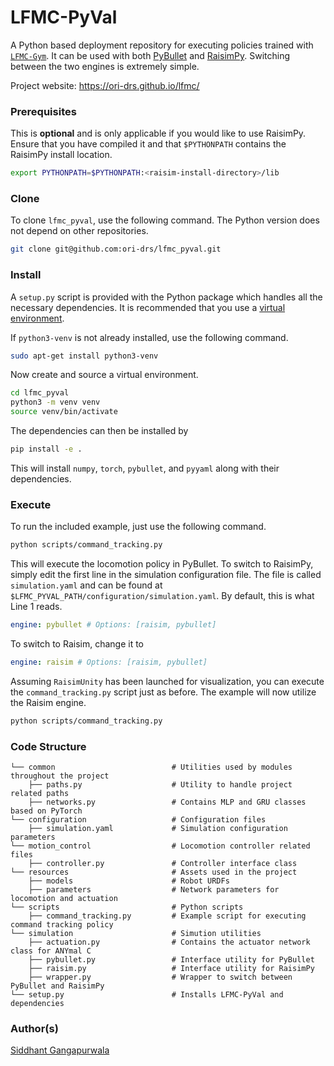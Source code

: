 # LFMC-PyVal

A Python based deployment repository for executing 
policies trained with [```LFMC-Gym```](https://github.com/ori-drs/lfmc_gym).
It can be used with both 
[PyBullet](https://pybullet.org/wordpress/) and 
[RaisimPy](https://raisim.com/sections/RaiSimPy.html).
Switching between the two engines is extremely simple.

Project website: https://ori-drs.github.io/lfmc/

### Prerequisites
This is **optional** and is 
only applicable if you would like to use RaisimPy. 
Ensure that you have
compiled it and that ```$PYTHONPATH``` contains the 
RaisimPy install location.
```bash
export PYTHONPATH=$PYTHONPATH:<raisim-install-directory>/lib
```

### Clone
To clone ```lfmc_pyval```, use the following command. The Python
version does not depend on other repositories.
```bash
git clone git@github.com:ori-drs/lfmc_pyval.git
```

### Install 

A ```setup.py``` script is provided with the Python
package which handles all the necessary dependencies.
It is recommended that you use a 
[virtual environment](https://docs.python.org/3/tutorial/venv.html).

If ```python3-venv``` is not already installed, use the following command.
```bash
sudo apt-get install python3-venv
```

Now create and source a virtual environment. 
```bash
cd lfmc_pyval
python3 -m venv venv
source venv/bin/activate
```

The dependencies can then be installed by
```bash
pip install -e .
```

This will install ```numpy```, ```torch```, ```pybullet```, and
```pyyaml``` along with their dependencies.

### Execute

To run the included example, just use the following command.

```bash
python scripts/command_tracking.py
```

This will execute the locomotion policy in PyBullet. To switch to
RaisimPy, simply edit the first line in the simulation
configuration file. The file is called ```simulation.yaml```
and can be found at ```$LFMC_PYVAL_PATH/configuration/simulation.yaml```.
By default, this is what Line 1 reads.
```yaml
engine: pybullet # Options: [raisim, pybullet]
```
To switch to Raisim, change it to
```yaml
engine: raisim # Options: [raisim, pybullet]
```

Assuming ```RaisimUnity``` has been launched for visualization,
you can execute the ```command_tracking.py``` script just as before.
The example will now utilize the Raisim engine.
```bash
python scripts/command_tracking.py
```

### Code Structure
    └── common                          # Utilities used by modules throughout the project
        ├── paths.py                    # Utility to handle project related paths
        ├── networks.py                 # Contains MLP and GRU classes based on PyTorch
    └── configuration                   # Configuration files
        ├── simulation.yaml             # Simulation configuration parameters
    └── motion_control                  # Locomotion controller related files
        ├── controller.py               # Controller interface class
    └── resources                       # Assets used in the project
        ├── models                      # Robot URDFs
        ├── parameters                  # Network parameters for locomotion and actuation
    └── scripts                         # Python scripts
        ├── command_tracking.py         # Example script for executing command tracking policy
    └── simulation                      # Simution utilities
        ├── actuation.py                # Contains the actuator network class for ANYmal C
        ├── pybullet.py                 # Interface utility for PyBullet
        ├── raisim.py                   # Interface utility for RaisimPy
        ├── wrapper.py                  # Wrapper to switch between PyBullet and RaisimPy
    └── setup.py                        # Installs LFMC-PyVal and dependencies

### Author(s)
[Siddhant Gangapurwala](mailto:siddhant@robots.ox.ac.uk)
